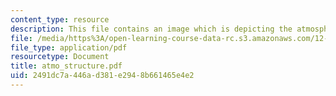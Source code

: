 ```yaml
---
content_type: resource
description: This file contains an image which is depicting the atmospheric structure.
file: /media/https%3A/open-learning-course-data-rc.s3.amazonaws.com/12-400-the-solar-system-spring-2006/2491dc7a446ad381e2948b661465e4e2_atmo_structure.pdf
file_type: application/pdf
resourcetype: Document
title: atmo_structure.pdf
uid: 2491dc7a-446a-d381-e294-8b661465e4e2
---
```

